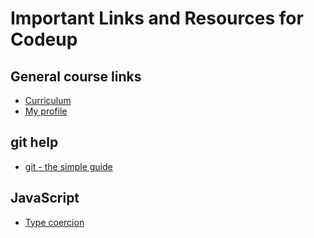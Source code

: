 # Important Links and Resources for Codeup

## General course links
- [Curriculum](https://java.codeup.com/)
- [My profile](https://tools.codeup.com/students/1580)

## git help
- [git - the simple guide](https://rogerdudler.github.io/git-guide/)

## JavaScript
- [Type coercion](https://www.freecodecamp.org/news/js-type-coercion-explained-27ba3d9a2839/)

